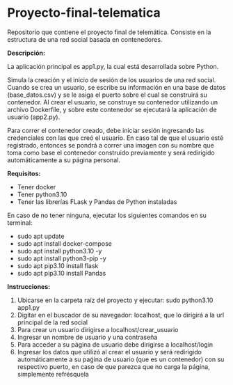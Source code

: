 # Proyecto-final-telematica
Repositorio que contiene el proyecto final de telemática. Consiste en la estructura de una red social basada en contenedores.

**Descripción:**

La aplicación principal es app1.py, la cual está desarrollada sobre Python.

Simula la creación y el inicio de sesión de los usuarios de una red social. Cuando se crea un usuario, se escribe su información en una base de datos (base_datos.csv) y se le asiga el puerto sobre el cual se construirá su contenedor. Al crear el usuario, se construye su contenedor utilizando un archivo Dockerfile, y sobre este contenedor se ejecutará la aplicación de usuario (app2.py).

Para correr el contenedor creado, debe iniciar sesión ingresando las credenciales con las que creó el usuario. En caso tal de que el usuario esté registrado, entonces se pondrá a correr una imagen con su nombre que toma como base el contenedor construido previamente y será redirigido automáticamente a su página personal.

**Requisitos:**

- Tener docker
- Tener python3.10
- Tener las librerías FLask y Pandas de Python instaladas

En caso de no tener ninguna, ejecutar los siguientes comandos en su terminal:

- sudo apt update
- sudo apt install docker-compose
- sudo apt install python3.10 -y
- sudo apt install python3-pip -y
- sudo apt pip3.10 install flask
- sudo apt pip3.10 install Pandas

**Instrucciones:**

1. Ubicarse en la carpeta raíz del proyecto y ejecutar: sudo python3.10 app1.py
2. Digitar en el buscador de su navegador: localhost, que lo dirigirá a la url principal de la red social
3. Para crear un usuario dirigirse a localhost/crear_usuario
4. Ingresar un nombre de usuario y una contraseña
5. Para acceder a su página de usuario debe dirigirse a localhost/login
6. Ingresar los datos que utilizó al crear el usuario y será redirigido automáticamente a su paǵina de usuario (que es un contenedor) con su respectivo puerto, en caso de que parezca que no carga la página, simplemente refrésquela


